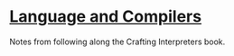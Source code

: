 # [Language and Compilers](http://craftinginterpreters.com/)

Notes from following along the Crafting Interpreters book.
